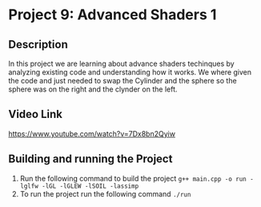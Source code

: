 # Project 9: Advanced Shaders 1

## Description
In this project we are learning about advance shaders techinques by analyzing existing code and understanding how it works. We where given the code and just needed to swap the Cylinder and the sphere so the sphere was on the right and the clynder on the left.

## Video Link 

https://www.youtube.com/watch?v=7Dx8bn2Qyiw

## Building and running the Project
1. Run the following command to build the project `g++ main.cpp -o run -lglfw -lGL -lGLEW -lSOIL -lassimp`
2. To run the project run the following command `./run` 
